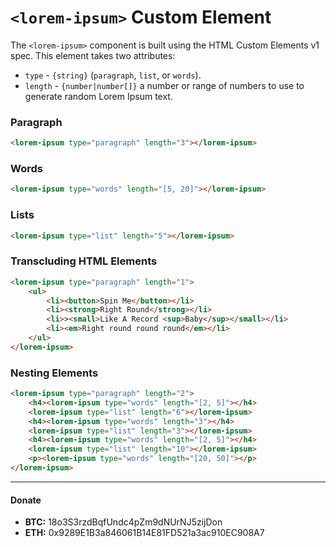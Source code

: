 # `<lorem-ipsum>` Custom Element

The `<lorem-ipsum>` component is built using the HTML Custom Elements v1 spec. This element takes two attributes:

- `type` - `{string}` (`paragraph`, `list`, or `words`).
- `length` - `{number|number[]}` a number or range of numbers to use to generate random Lorem Ipsum text.

### Paragraph
```html
<lorem-ipsum type="paragraph" length="3"></lorem-ipsum>
```

### Words
```html
<lorem-ipsum type="words" length="[5, 20]"></lorem-ipsum>
```
### Lists
```html
<lorem-ipsum type="list" length="5"></lorem-ipsum>
```
### Transcluding HTML Elements
```html
<lorem-ipsum type="paragraph" length="1">
    <ul>
        <li><button>Spin Me</button></li>
        <li><strong>Right Round</strong></li>
        <li>><small>Like A Record <sup>Baby</sup></small></li>
        <li><em>Right round round round</em></li>
    </ul>
</lorem-ipsum>
```
### Nesting <lorem-ipsum> Elements
```html
<lorem-ipsum type="paragraph" length="2">
    <h4><lorem-ipsum type="words" length="[2, 5]"></h4>
    <lorem-ipsum type="list" length="6"></lorem-ipsum>
    <h4><lorem-ipsum type="words" length="3"></h4>
    <lorem-ipsum type="list" length="3"></lorem-ipsum>
    <h4><lorem-ipsum type="words" length="[2, 5]"></h4>
    <lorem-ipsum type="list" length="10"></lorem-ipsum>
    <p><lorem-ipsum type="words" length="[20, 50]"></p>
</lorem-ipsum>
```

-----------
#### Donate

- **BTC:** 18o3S3rzdBqfUndc4pZm9dNUrNJ5zijDon
- **ETH:** 0x9289E1B3a846061B14E81FD521a3ac910EC908A7
